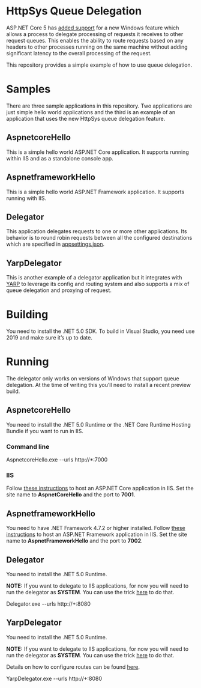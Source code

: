 # HttpSys Queue Delegation
ASP.NET Core 5 has [added support](https://github.com/dotnet/aspnetcore/issues/21163) for a new Windows feature which allows a process to delegate processing of requests it receives to other request queues. This enables the ability to route requests based on any headers to other processes running on the same machine without adding significant latency to the overall processing of the request.

This repository provides a simple example of how to use queue delegation.

# Samples

There are three sample applications in this repository. Two applications are just simple hello world applications and the third is an example of an application that uses the new HttpSys queue delegation feature. 

## AspnetcoreHello

This is a simple hello world ASP.NET Core application. It supports running within IIS and as a standalone console app. 

## AspnetframeworkHello

This is a simple hello world ASP.NET Framework application. It supports running with IIS. 

## Delegator

This application delegates requests to one or more other applications. Its behavior is to round robin requests between all the configured destinations which are specified in [appsettings.json]( https://github.com/NGloreous/HttpSysQueueDelegation/blob/main/Delegator/appsettings.json).

## YarpDelegator

This is another example of a delegator application but it integrates with [YARP](https://github.com/microsoft/reverse-proxy) to leverage its config and routing system and also supports a mix of queue delegation and proxying of request. 

# Building

You need to install the .NET 5.0 SDK. To build in Visual Studio, you need use 2019 and make sure it’s up to date.

# Running

The delegator only works on versions of Windows that support queue delegation. At the time of writing this you’ll need to install a recent preview build. 

## AspnetcoreHello

You need to install the .NET 5.0 Runtime or the .NET Core Runtime Hosting Bundle if you want to run in IIS.

### Command line

AspnetcoreHello.exe --urls http://*:7000

### IIS

Follow [these instructions](https://docs.microsoft.com/en-us/aspnet/core/tutorials/publish-to-iis?view=aspnetcore-5.0&tabs=visual-studio) to host an ASP.NET Core application in IIS. Set the site name to **AspnetCoreHello** and the port to **7001**.

## AspnetframeworkHello

You need to have .NET Framework 4.7.2 or higher installed. Follow [these instructions]( https://docs.microsoft.com/en-us/iis/application-frameworks/scenario-build-an-aspnet-website-on-iis/configuring-step-1-install-iis-and-asp-net-modules) to host an ASP.NET Framework application in IIS. Set the site name to **AspnetFrameworkHello** and the port to **7002**.

## Delegator

You need to install the .NET 5.0 Runtime.

**NOTE:** If you want to delegate to IIS applications, for now you will need to run the delegator as **SYSTEM**. You can use the trick [here](https://stackoverflow.com/a/78691/2487788) to do that.

Delegator.exe --urls http://+:8080

## YarpDelegator

You need to install the .NET 5.0 Runtime.

**NOTE:** If you want to delegate to IIS applications, for now you will need to run the delegator as **SYSTEM**. You can use the trick [here](https://stackoverflow.com/a/78691/2487788) to do that.

Details on how to configure routes can be found [here](https://microsoft.github.io/reverse-proxy/articles/configfiles.html#configuration-structure).

YarpDelegator.exe --urls http://+:8080
